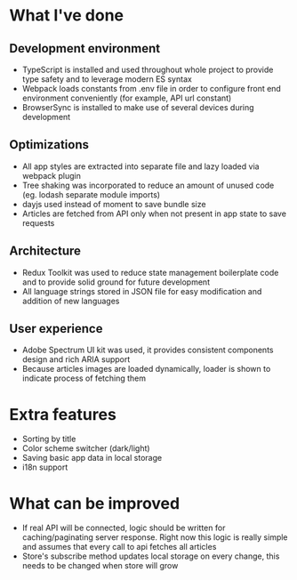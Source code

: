 # What I've done
## Development environment
- TypeScript is installed and used throughout whole project to provide type safety and to leverage modern ES syntax
- Webpack loads constants from .env file in order to configure front end environment conveniently (for example, API url constant)
- BrowserSync is installed to make use of several devices during development

## Optimizations
- All app styles are extracted into separate file and lazy loaded via webpack plugin
- Tree shaking was incorporated to reduce an amount of unused code (eg. lodash separate module imports)
- dayjs used instead of moment to save bundle size
- Articles are fetched from API only when not present in app state to save requests

## Architecture
- Redux Toolkit was used to reduce state management boilerplate code and to provide solid ground for future development
- All language strings stored in JSON file for easy modification and addition of new languages

## User experience
- Adobe Spectrum UI kit was used, it provides consistent components design and rich ARIA support
- Because articles images are loaded dynamically, loader is shown to indicate process of fetching them

# Extra features
- Sorting by title
- Color scheme switcher (dark/light)
- Saving basic app data in local storage
- i18n support

# What can be improved
- If real API will be connected, logic should be written for caching/paginating server response. Right now this logic is really simple and assumes that every call to api fetches all articles
- Store's subscribe method updates local storage on every change, this needs to be changed when store will grow
